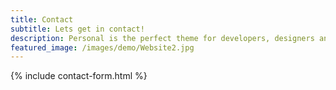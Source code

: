 ```yaml
---
title: Contact
subtitle: Lets get in contact!
description: Personal is the perfect theme for developers, designers and other creatives.
featured_image: /images/demo/Website2.jpg
---
```


{% include contact-form.html %}

